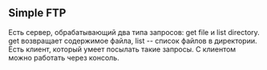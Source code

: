 ## Simple FTP

Есть сервер, обрабатывающий два типа запросов: get file и list directory. get возвращает содержимое файла, list -- список файлов в директории. Есть клиент, который умеет посылать такие запросы. С клиентом можно работать через консоль.
